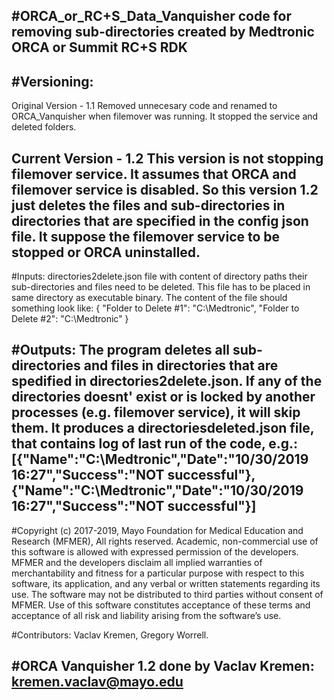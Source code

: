 #ORCA_or_RC+S_Data_Vanquisher code for removing sub-directories created by Medtronic ORCA or Summit RC+S RDK
----------------------------------------------------------------------

#Versioning:
----------------------------
Original Version - 1.1
Removed unnecesary code and renamed to ORCA_Vanquisher when filemover was running. 
It stopped the service and deleted folders.

Current Version - 1.2
This version is not stopping filemover service. It assumes that ORCA and filemover service
is disabled. So this version 1.2 just deletes the files and sub-directories in directories
that are specified in the config json file.
It suppose the filemover service to be stopped or ORCA uninstalled.
-----------------------------------------------------------------------

#Inputs:
directories2delete.json file with content of directory paths their sub-directories and files need to be deleted.
This file has to be placed in same directory as executable binary.
The content of the file should something look like:
{
  "Folder to Delete #1": "C:\\Medtronic",
  "Folder to Delete #2": "C:\\Medtronic"
}

#Outputs:
The program deletes all sub-directories and files in directories that are spedified in directories2delete.json.
If any of the directories doesnt' exist or is locked by another processes (e.g. filemover service),
it will skip them.
It produces a directoriesdeleted.json file, that contains log of last run of the code, e.g.:
[{"Name":"C:\\Medtronic","Date":"10/30/2019 16:27","Success":"NOT successful"},{"Name":"C:\\Medtronic","Date":"10/30/2019 16:27","Success":"NOT successful"}]
-------------------------------------------------------------------------

#Copyright (c) 2017-2019, Mayo Foundation for Medical Education and Research (MFMER), All rights reserved. Academic, non-commercial use of this software is allowed with expressed permission of the developers. MFMER and the developers disclaim all implied warranties of merchantability and fitness for a particular purpose with respect to this software, its application, and any verbal or written statements regarding its use. The software may not be distributed to third parties without consent of MFMER. Use of this software constitutes acceptance of these terms and acceptance of all risk and liability arising from the software’s use.

#Contributors: Vaclav Kremen, Gregory Worrell.

#ORCA Vanquisher 1.2 done by Vaclav Kremen: kremen.vaclav@mayo.edu
--------------------------------------------------------------------------
